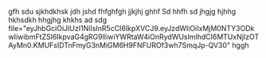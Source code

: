 gfh
sdu
sjkhdkhsk
jdh
jshd
fhfghfgh
jjkjhj
ghhf
Sd
hhfh
sd
jhgjg
hjhhg
hkhsdkh
hhgjhg
khkhs
ad
sdg
file="eyJhbGciOiJIUzI1NiIsInR5cCI6IkpXVCJ9.eyJzdWIiOiIxMjM0NTY3ODkwIiwibmFtZSI6IkpvaG4gRG9lIiwiYWRtaW4iOnRydWUsImlhdCI6MTUxNjIzOTAyMn0.KMUFsIDTnFmyG3nMiGM6H9FNFUROf3wh7SmqJp-QV30"
hggh
